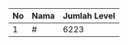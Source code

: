 | No | Nama            | Jumlah Level |
|----|-----------------|--------------|
| 1  | #    |    6223        |
